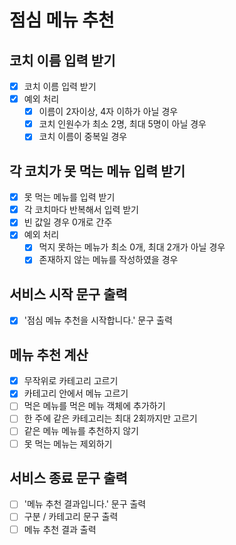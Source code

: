 # 점심 메뉴 추천

## 코치 이름 입력 받기

- [x] 코치 이름 입력 받기
- [x] 예외 처리
  - [x] 이름이 2자이상, 4자 이하가 아닐 경우
  - [x] 코치 인원수가 최소 2명, 최대 5명이 아닐 경우
  - [x] 코치 이름이 중복일 경우

## 각 코치가 못 먹는 메뉴 입력 받기

- [x] 못 먹는 메뉴를 입력 받기
- [x] 각 코치마다 반복해서 입력 받기
- [x] 빈 값일 경우 0개로 간주
- [x] 예외 처리
  - [x] 먹지 못하는 메뉴가 최소 0개, 최대 2개가 아닐 경우
  - [x] 존재하지 않는 메뉴를 작성하였을 경우

## 서비스 시작 문구 출력

- [x] '점심 메뉴 추천을 시작합니다.' 문구 출력

## 메뉴 추천 계산

- [x] 무작위로 카테고리 고르기
- [x] 카테고리 안에서 메뉴 고르기
- [ ] 먹은 메뉴를 먹은 메뉴 객체에 추가하기
- [ ] 한 주에 같은 카테고리는 최대 2회까지만 고르기
- [ ] 같은 메뉴 메뉴를 추천하지 않기
- [ ] 못 먹는 메뉴는 제외하기

## 서비스 종료 문구 출력

- [ ] '메뉴 추천 결과입니다.' 문구 출력
- [ ] 구분 / 카테고리 문구 출력
- [ ] 메뉴 추천 결과 출력
